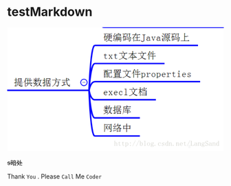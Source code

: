 # testMarkdown
![alt text](20161227150214670.png "haha")

~~s暗处~~



<!--以下是本文的脚注和超链接-->

Thank `You` . Please `Call` Me `Coder`
